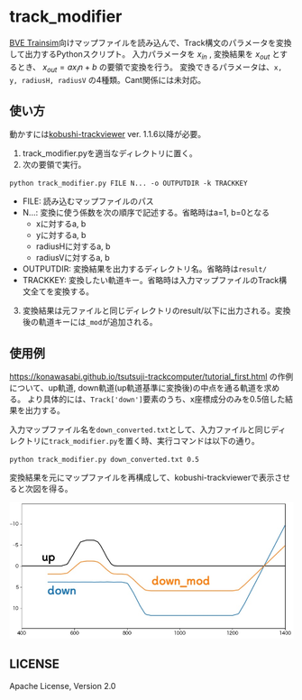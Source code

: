 # track_modifier

[BVE Trainsim](https://bvets.net/)向けマップファイルを読み込んで、Track構文のパラメータを変換して出力するPythonスクリプト。
入力パラメータを $x_{in}$ , 変換結果を $x_{out}$ とするとき、 $x_{out} = a{x_in} + b$ の要領で変換を行う。
変換できるパラメータは、`x, y, radiusH, radiusV` の4種類。Cant関係には未対応。


## 使い方

動かすには[kobushi-trackviewer](https://github.com/konawasabi/kobushi-trackviewer) ver. 1.1.6以降が必要。

1. track_modifier.pyを適当なディレクトリに置く。
2. 次の要領で実行。

`python track_modifier.py FILE N... -o OUTPUTDIR -k TRACKKEY`


  * FILE: 読み込むマップファイルのパス
  * N...: 変換に使う係数を次の順序で記述する。省略時はa=1, b=0となる
    * xに対するa, b
	* yに対するa, b
	* radiusHに対するa, b
	* radiusVに対するa, b
  * OUTPUTDIR: 変換結果を出力するディレクトリ名。省略時は`result/`
  * TRACKKEY: 変換したい軌道キー。省略時は入力マップファイルのTrack構文全てを変換する。
  
3. 変換結果は元ファイルと同じディレクトリのresult/以下に出力される。変換後の軌道キーには`_mod`が追加される。

## 使用例

https://konawasabi.github.io/tsutsuji-trackcomputer/tutorial_first.html の作例について、up軌道, down軌道(up軌道基準に変換後)の中点を通る軌道を求める。
より具体的には、`Track['down']`要素のうち、x座標成分のみを0.5倍した結果を出力する。

入力マップファイル名を`down_converted.txt`として、入力ファイルと同じディレクトリに`track_modifier.py`を置く時、実行コマンドは以下の通り。

`python track_modifier.py down_converted.txt 0.5`

変換結果を元にマップファイルを再構成して、kobushi-trackviewerで表示させると次図を得る。

![](./sample.jpg)


## LICENSE

Apache License, Version 2.0



